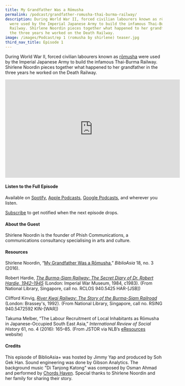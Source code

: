 ```yaml
---
title: My Grandfather Was a Rōmusha
permalink: /podcast/grandfather-romusha-thai-burma-railway/
description: During World War II, forced civilian labourers known as rōmusha
  were used by the Imperial Japanese Army to build the infamous Thai-Burma
  Railway. Shirlene Noordin pieces together what happened to her grandfather in
  the three years he worked on the Death Railway.
image: /images/Podcast/ep 1 (romusha by shirlene) teaser.jpg
third_nav_title: Episode 1
---
```

During World War II, forced civilian labourers known as [rōmusha](/vol-18/issue-3/oct-dec-2022/grandfather-romusha-thai-burma-railway/) were used by the Imperial Japanese Army to build the infamous Thai-Burma Railway. Shirlene Noordin pieces together what happened to her grandfather in the three years he worked on the Death Railway. 

<iframe allowfullscreen="" allow="accelerometer; autoplay; clipboard-write; encrypted-media; gyroscope; picture-in-picture; web-share" frameborder="0" title="YouTube video player" src="https://www.youtube.com/embed/QdzUTGMl4KQ" height="315" width="560"></iframe>

#### **Listen to the Full Episode** ####
Available on [Spotify](https://open.spotify.com/episode/4D67FbUNy43fDHajMH606E), [Apple Podcasts](https://podcasts.apple.com/us/podcast/my-grandfather-was-a-r%C5%8Dmusha/id1688142751?i=1000617459997), [Google Podcasts](https://podcasts.google.com/feed/aHR0cHM6Ly9mZWVkcy5jYXB0aXZhdGUuZm0vYmlibGlvYXNpYS8/episode/ZDBkYmQyMDItY2UwMy00NzFmLWIwYmEtM2E4ODBmMzE5MWM4?sa=X&amp;ved=0CAUQkfYCahcKEwiIwraqrc__AhUAAAAAHQAAAAAQAQ), and wherever you listen.

[Subscribe](https://open.spotify.com/show/66PYiIthr1KqQhJ82XH4DN) to get notified when the next episode drops.

#### **About the Guest** ####
Shirlene Noordin is the founder of Phish Communications, a communications consultancy specialising in arts and culture. 

#### **Resources** ####
Shirlene Noordin, “[My Grandfather Was a Rōmusha]( https://biblioasia.nlb.gov.sg/vol-18/issue-3/oct-dec-2022/grandfather-romusha-thai-burma-railway),” <i>BiblioAsia</i> 18, no. 3 (2016). 

Robert Hardie, [<i>The Burma-Siam Railway: The Secret Diary of Dr. Robert Hardie, 1942–1945</i>](https://eservice.nlb.gov.sg/item_holding.aspx?bid=3076628) (London: Imperial War Museum, 1984, c1983). (From National Library, Singapore, call no. RCLOS 940.5425 HAR-[JSB])  

Clifford Kinvig, [<i>River Kwai Railway: The Story of the Burma-Siam Railroad</i>](https://eservice.nlb.gov.sg/item_holding.aspx?bid=6318251) (London: Brassey's, 1992). (From National Library, Singapore, call no. RSING 940.5472592 KIN-[WAR])

Takuma Melber, “The Labour Recruitment of Local Inhabitants as Rōmusha in Japanese-Occupied South East Asia,” <i>International Review of Social History</i> 61, no. 4 (2016): 165–85. (From JSTOR via NLB’s [eResources](https://eresources.nlb.gov.sg/main) website)  


#### **Credits** ####
This episode of BiblioAsia+ was hosted by Jimmy Yap and produced by Soh Gek Han. Sound engineering was done by Gibson Analytics. The background music "Di Tanjong Katong" was composed by Osman Ahmad and performed by&nbsp;[Chords Haven](https://www.youtube.com/watch?v=uA2v7ka5TAI). Special thanks to Shirlene Noordin and her family for sharing their story.